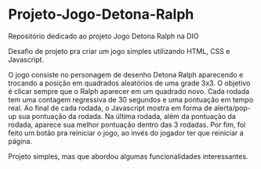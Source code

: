 # Projeto-Jogo-Detona-Ralph
Repositório dedicado ao projeto Jogo Detona Ralph na DIO

Desafio de projeto pra criar um jogo simples utilizando HTML, CSS e Javascript.

O jogo consiste no personagem de desenho Detona Ralph aparecendo e trocando a posição em quadrados aleatórios de uma grade 3x3.
O objetivo é clicar sempre que o Ralph aparecer em um quadrado novo.
Cada rodada tem uma contagem regressiva de 30 segundos e uma pontuação em tempo real.
Ao final de cada rodada, o Javascript mostra em forma de alerta/pop-up sua pontuação da rodada.
Na última rodada, além da pontuação da rodada, aparece sua melhor pontuação dentro das 3 rodadas.
Por fim, foi feito um botão pra reiniciar o jogo, ao invés do jogador ter que reiniciar a página.

Projeto simples, mas que abordou algumas funcionalidades interessantes.
